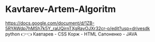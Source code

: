 # Kavtarev-Artem-Algoritm
https://docs.google.com/document/d/1ZB-5RYAWdp7hMSh7k5Y_raUQirnTXgRayOJXr32cr-o/edit?usp=drivesdk
python
👉👈
Кавтарев - CSS
Корж - HTML
Сапоненко - JAVA
